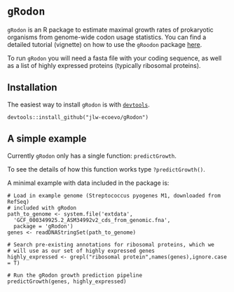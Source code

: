# `gRodon`

`gRodon` is an R package to estimate maximal growth rates of prokaryotic organisms from genome-wide codon usage statistics. You can find a detailed tutorial (vignette) on how to use the `gRoodon` package [here](https://jlw-ecoevo.github.io/gRodon-vignette).

To run `gRodon` you will need a fasta file with your coding sequence, as well as a list of highly expressed proteins (typically ribosomal proteins).

## Installation

The easiest way to install `gRodon` is with [`devtools`](https://github.com/r-lib/devtools).

`devtools::install_github("jlw-ecoevo/gRodon")`

## A simple example

Currently `gRodon` only has a single function: `predictGrowth`. 

To see the details of how this function works type `?predictGrowth()`.

A minimal example with data included in the package is:

```
# Load in example genome (Streptococcus pyogenes M1, downloaded from RefSeq)
# included with gRodon
path_to_genome <- system.file('extdata',
  'GCF_000349925.2_ASM34992v2_cds_from_genomic.fna',
  package = 'gRodon')
genes <- readDNAStringSet(path_to_genome)

# Search pre-existing annotations for ribosomal proteins, which we
# will use as our set of highly expressed genes
highly_expressed <- grepl("ribosomal protein",names(genes),ignore.case = T)

# Run the gRodon growth prediction pipeline
predictGrowth(genes, highly_expressed)
```

